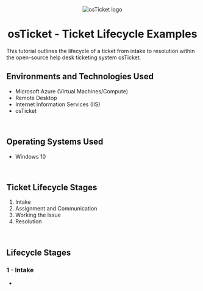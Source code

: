<p align="center">
<img src="https://i.imgur.com/Clzj7Xs.png" alt="osTicket logo"/>
</p>

<h1 align="center">osTicket - Ticket Lifecycle Examples</h1>
This tutorial outlines the lifecycle of a ticket from intake to resolution within the open-source help desk ticketing system osTicket.

</br>

<h2>Environments and Technologies Used</h2>
<ul>
  <li>Microsoft Azure (Virtual Machines/Compute)</li>
  <li>Remote Desktop</li>
  <li>Internet Information Services (IIS)</li>
  <li>osTicket</li>
</ul>

</br>

<h2>Operating Systems Used </h2>
<ul>
  <li>Windows 10</li>
</ul>

</br>

<h2>Ticket Lifecycle Stages</h2>
<ol>
  <li>Intake</li>
  <li>Assignment and Communication</li>
  <li>Working the Issue</li>
  <li>Resolution</li>
</ol>

</br>

<h2>Lifecycle Stages</h2>

<!-- <img src="" height="80%" width="80%" alt="Disk Sanitization Steps"/> -->

<h3>1 - Intake</h3>

<p>
  <ul>
    <li></li>
  </ul>
</p>

<br />
